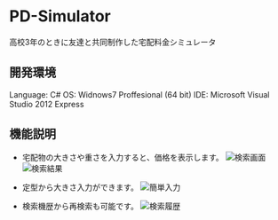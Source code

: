 # PD-Simulator
高校3年のときに友達と共同制作した宅配料金シミュレータ

## 開発環境
Language: C#
OS: Widnows7 Proffesional (64 bit)
IDE: Microsoft Visual Studio 2012 Express

## 機能説明
- 宅配物の大きさや重さを入力すると、価格を表示します。
![検索画面](http://i.imgur.com/QJuvk9y.png)
![検索結果](http://i.imgur.com/Y52f46q.png)

- 定型から大きさ入力ができます。
![簡単入力](http://i.imgur.com/XAE99S5.png)

- 検索機歴から再検索も可能です。
![検索履歴](http://i.imgur.com/1aBfH0G.png)
